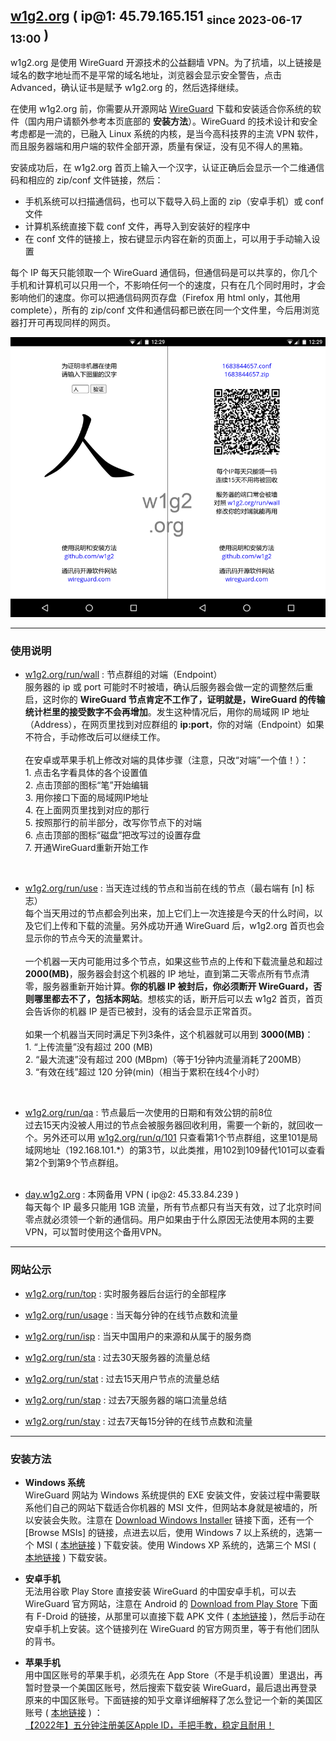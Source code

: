 <!---
- 👋 Hi, I’m @w1g2
- 👀 I’m interested in ...
- 🌱 I’m currently learning ...
- 💞️ I’m looking to collaborate on ...
- 📫 How to reach me ...


w1g2/w1g2 is a ✨ special ✨ repository because its `README.md` (this file) appears on your GitHub profile.
You can click the Preview link to take a look at your changes.
--->


[w1g2.org]: https://45.79.165.151 "w1g2.org"
[w1g2.org/run/wall]: http://45.79.165.151/run/wall "w1g2.org/run/wall"
[w1g2.org/run/qa]: http://45.79.165.151/run/qa "w1g2.org/run/qa"
[w1g2.org/run/q/101]: http://45.79.165.151/run/q/101 "w1g2.org/run/q/101"
[w1g2.org/run/use]: http://45.79.165.151/run/use "w1g2.org/run/use"
[w1g2.org/run/usage]: http://45.79.165.151/run/usage "w1g2.org/run/usage"
[w1g2.org/run/isp]: http://45.79.165.151/run/isp "w1g2.org/run/isp"
[w1g2.org/run/top]: http://45.79.165.151/run/top "w1g2.org/run/top"
[w1g2.org/run/sta]: http://45.79.165.151/run/sta "w1g2.org/run/sta"
[w1g2.org/run/stat]: http://45.79.165.151/run/stat "w1g2.org/run/stat"
[w1g2.org/run/stay]: http://45.79.165.151/run/stay "w1g2.org/run/stay"
[w1g2.org/run/stap]: http://45.79.165.151/run/stap "w1g2.org/run/stap"
[day.w1g2.org]: https://day.w1g2.org "day.w1g2.org"
[wireguard]: https://wireguard.com/install "wireguard.com/install"

## [w1g2.org][] ( ip@1: 45.79.165.151 <sub>since 2023-06-17 13:00</sub> )
w1g2.org 是使用 WireGuard 开源技术的公益翻墙 VPN。为了抗墙，以上链接是域名的数字地址而不是平常的域名地址，浏览器会显示安全警告，点击 Advanced，确认证书是赋予 w1g2.org 的，然后选择继续。

在使用 w1g2.org 前，你需要从开源网站 [WireGuard][] 下载和安装适合你系统的软件（国内用户请额外参考本页底部的 __安装方法__）。WireGuard 的技术设计和安全考虑都是一流的，已融入 Linux 系统的内核，是当今高科技界的主流 VPN 软件，而且服务器端和用户端的软件全部开源，质量有保证，没有见不得人的黑箱。

安装成功后，在 w1g2.org 首页上输入一个汉字，认证正确后会显示一个二维通信码和相应的 zip/conf 文件链接，然后：
* 手机系统可以扫描通信码，也可以下载导入码上面的 zip（安卓手机）或 conf 文件
* 计算机系统直接下载 conf 文件，再导入到安装好的程序中
* 在 conf 文件的链接上，按右键显示内容在新的页面上，可以用于手动输入设置

每个 IP 每天只能领取一个 WireGuard 通信码，但通信码是可以共享的，你几个手机和计算机可以只用一个，不影响任何一个的速度，只有在几个同时用时，才会影响他们的速度。你可以把通信码网页存盘（Firefox 用 html only，其他用 complete），所有的 zip/conf 文件和通信码都已嵌在同一个文件里，今后用浏览器打开可再现同样的网页。

![w1g2](w1g2.png "w1g2.png")


---
### 使用说明
* [w1g2.org/run/wall][] : 节点群组的对端（Endpoint） <br/>
服务器的 ip 或 port 可能时不时被墙，确认后服务器会做一定的调整然后重启，这时你的 __WireGuard 节点肯定不工作了，证明就是，WireGuard 的传输统计栏里的接受数字不会再增加__。发生这种情况后，用你的局域网 IP 地址（Address），在网页里找到对应群组的 __ip:port__，你的对端（Endpoint）如果不符合，手动修改后可以继续工作。
<br/><br/>
在安卓或苹果手机上修改对端的具体步骤（注意，只改“对端”一个值！）：<br/>
  1\. 点击名字看具体的各个设置值<br/>
  2. 点击顶部的图标“笔”开始编辑<br/>
  3. 用你接口下面的局域网IP地址<br/>
  4. 在上面网页里找到对应的那行<br/>
  5. 按照那行的前半部分，改写你节点下的对端<br/>
  6. 点击顶部的图标“磁盘”把改写过的设置存盘<br/>
  7. 开通WireGuard重新开始工作<br/>
<br/>

* [w1g2.org/run/use][] : 当天连过线的节点和当前在线的节点（最右端有 [n] 标志） <br/>
每个当天用过的节点都会列出来，加上它们上一次连接是今天的什么时间，以及它们上传和下载的流量。另外成功开通 WireGuard 后，w1g2.org 首页也会显示你的节点今天的流量累计。
<br/><br/>
一个机器一天内可能用过多个节点，如果这些节点的上传和下载流量总和超过 __2000(MB)__，服务器会封这个机器的 IP 地址，直到第二天零点所有节点清零，服务器重新开始计算。__你的机器 IP 被封后，你必须断开 WireGuard，否则哪里都去不了，包括本网站__。想核实的话，断开后可以去 w1g2 首页，首页会告诉你的机器 IP 是否已被封，没有的话会显示正常首页。
<br/><br/>
如果一个机器当天同时满足下列3条件，这个机器就可以用到 __3000(MB)__：<br/>
  1\. “上传流量”没有超过 200 (MB)<br/>
  2. “最大流速”没有超过 200 (MBpm)（等于1分钟内流量消耗了200MB）<br/>
  3. “有效在线”超过 120 分钟(min)（相当于累积在线4个小时）<br/>
<br/>

* [w1g2.org/run/qa][] : 节点最后一次使用的日期和有效公钥的前8位 <br/>
过去15天内没被人用过的节点会被服务器回收利用，需要一个新的，就回收一个。另外还可以用 [w1g2.org/run/q/101][] 只查看第1个节点群组，这里101是局域网地址（192.168.101.*）的第3节，以此类推，用102到109替代101可以查看第2个到第9个节点群组。
<br/><br/>

* [day.w1g2.org][] : 本网备用 VPN ( ip@2: 45.33.84.239 ) <br/>
每天每个 IP 最多只能用 1GB 流量，所有节点都只有当天有效，过了北京时间零点就必须领一个新的通信码。用户如果由于什么原因无法使用本网的主要VPN，可以暂时使用这个备用VPN。


---
### 网站公示
* [w1g2.org/run/top][] : 实时服务器后台运行的全部程序

* [w1g2.org/run/usage][] : 当天每分钟的在线节点数和流量

* [w1g2.org/run/isp][] : 当天中国用户的来源和从属于的服务商

* [w1g2.org/run/sta][] : 过去30天服务器的流量总结

* [w1g2.org/run/stat][] : 过去15天用户节点的流量总结

* [w1g2.org/run/stap][] : 过去7天服务器的端口流量总结

* [w1g2.org/run/stay][] : 过去7天每15分钟的在线节点数和流量


---
### 安装方法
* __Windows 系统__ <br/>
WireGuard 网站为 Windows 系统提供的 EXE 安装文件，安装过程中需要联系他们自己的网站下载适合你机器的 MSI 文件，但网站本身就是被墙的，所以安装会失败。注意在 [Download Windows Installer][wireguard] 链接下面，还有一个 [Browse MSIs] 的链接，点进去以后，使用 Windows 7 以上系统的，选第一个 MSI ( [本地链接](https://raw.githubusercontent.com/w1g2/w1g2/main/wg-clients/wireguard-amd64-0.5.3.msi) ) 下载安装。使用 Windows XP 系统的，选第三个 MSI ( [本地链接](https://raw.githubusercontent.com/w1g2/w1g2/main/wg-clients/wireguard-x86-0.5.3.msi) ) 下载安装。

* __安卓手机__ <br/>
无法用谷歌 Play Store 直接安装 WireGuard 的中国安卓手机，可以去 WireGuard 官方网站，注意在 Android 的 [Download from Play Store][wireguard] 下面有 F-Droid 的链接，从那里可以直接下载 APK 文件 ( [本地链接](https://raw.githubusercontent.com/w1g2/w1g2/main/wg-clients/com.wireguard.android-1.0.20230526.apk) )，然后手动在安卓手机上安装。这个链接列在 WireGuard 的官方网页里，等于有他们团队的背书。

* __苹果手机__ <br/>
用中国区账号的苹果手机，必须先在 App Store（不是手机设置）里退出，再暂时登录一个美国区账号，然后搜索下载安装 WireGuard，最后退出再登录原来的中国区账号。下面链接的知乎文章详细解释了怎么登记一个新的美国区账号 ( [本地链接](https://raw.githubusercontent.com/w1g2/w1g2/main/wg-clients/us-acct.pdf) ) ： <br/>
[【2022年】五分钟注册美区Apple ID，手把手教，稳定且耐用！](https://zhuanlan.zhihu.com/p/367821925)
